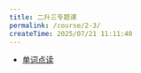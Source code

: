 ```yaml
---
title: 二升三专题课
permalink: /course/2-3/
createTime: 2025/07/21 11:11:40
---
```


- [单词点读](/course/2-3/word/)